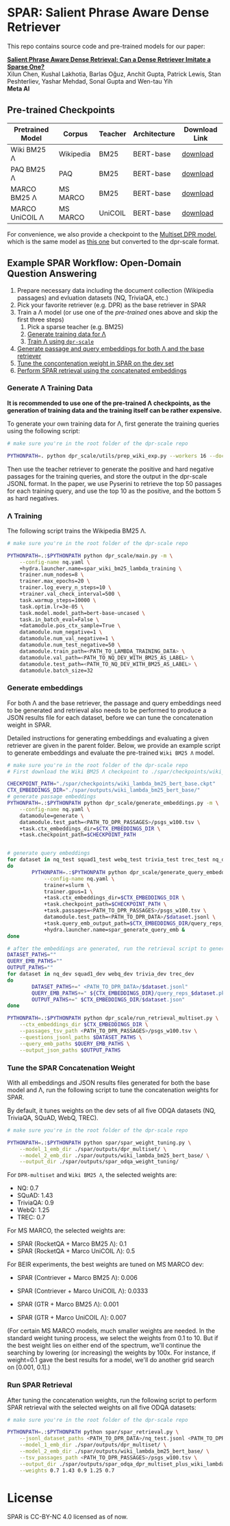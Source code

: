 # SPAR: Salient Phrase Aware Dense Retriever

This repo contains source code and pre-trained models for our paper:

[**Salient Phrase Aware Dense Retrieval: Can a Dense Retriever Imitate a Sparse One?**](https://arxiv.org/abs/2110.06918)
<br>
Xilun Chen, Kushal Lakhotia, Barlas Oğuz, Anchit Gupta, Patrick Lewis, Stan Peshterliev, Yashar Mehdad, Sonal Gupta and Wen-tau Yih
<br>
**Meta AI**


## Pre-trained Checkpoints
Pretrained Model | Corpus | Teacher | Architecture | Download Link
|---|---|---|---|---
Wiki BM25 Λ | Wikipedia | BM25 | BERT-base | [download](https://dl.fbaipublicfiles.com/SPAR/checkpoints/wiki_lambda_bm25_bert_base.ckpt)
PAQ BM25 Λ | PAQ | BM25 | BERT-base | [download](https://dl.fbaipublicfiles.com/SPAR/checkpoints/paq_lambda_bm25_bert_base.ckpt)
MARCO BM25 Λ | MS MARCO | BM25 | BERT-base | [download](https://dl.fbaipublicfiles.com/SPAR/checkpoints/marco_lambda_bm25_bert_base.ckpt)
MARCO UniCOIL Λ | MS MARCO | UniCOIL | BERT-base | [download](https://dl.fbaipublicfiles.com/SPAR/checkpoints/marco_lambda_unicoil_bert_base.ckpt)

For convenience, we also provide a checkpoint to the [Multiset DPR model](https://dl.fbaipublicfiles.com/SPAR/checkpoints/dpr_multiset_bert_base.ckpt), which is the same model as [this one](https://dl.fbaipublicfiles.com/dpr/checkpoint/retriver/multiset/hf_bert_base.cp) but converted to the dpr-scale format.

## Example SPAR Workflow: Open-Domain Question Answering
1. Prepare necessary data including the document collection (Wikipedia passages) and evluation datasets (NQ, TriviaQA, etc.)
1. Pick your favorite retriever (e.g. DPR) as the base retriever in SPAR
1. Train a Λ model (or use one of the *pre-trained* ones above and skip the first three steps)
    1. Pick a sparse teacher (e.g. BM25)
    1. [Generate training data for Λ](#generate-lambda-training-data)
    1. [Train Λ using `dpr-scale`](#lambda-training)
1. [Generate passage and query embeddings for both Λ and the base retriever](#generate-embeddings)
1. [Tune the concontenation weight in SPAR on the dev set](#tune-the-spar-concatenation-weight)
1. [Perform SPAR retrieval using the concatenated embeddings](#run-spar-retrieval)

### Generate Λ Training Data <a name="generate-lambda-training-data"></a>

**It is recommended to use one of the pre-trained Λ checkpoints, as the generation of training data and the training itself can be rather expensive.**

To generate your own training data for Λ, first generate the training queries using the following script:
```bash
# make sure you're in the root folder of the dpr-scale repo

PYTHONPATH=. python dpr_scale/utils/prep_wiki_exp.py --workers 16 --doc_path <PATH_TO_DPR_PASSAGES>/psgs_w100.tsv
```

Then use the teacher retriever to generate the positive and hard negative passages for the training queries, and store the output in the dpr-scale JSONL format.
In the paper, we use Pyserini to retrieve the top 50 passages for each training query, and use the top 10 as the positive, and the bottom 5 as hard negatives.

### Λ Training <a name="lambda-training"></a>
The following script trains the Wikipedia BM25 Λ.

```bash
# make sure you're in the root folder of the dpr-scale repo

PYTHONPATH=.:$PYTHONPATH python dpr_scale/main.py -m \
    --config-name nq.yaml \
    +hydra.launcher.name=spar_wiki_bm25_lambda_training \
    trainer.num_nodes=8 \
    trainer.max_epochs=20 \
    trainer.log_every_n_steps=10 \
    +trainer.val_check_interval=500 \
    task.warmup_steps=10000 \
    task.optim.lr=3e-05 \
    task.model.model_path=bert-base-uncased \
    task.in_batch_eval=False \
    +datamodule.pos_ctx_sample=True \
    datamodule.num_negative=1 \
    datamodule.num_val_negative=1 \
    datamodule.num_test_negative=50 \
    datamodule.train_path=<PATH_TO_LAMBDA_TRAINING_DATA> \
    datamodule.val_path=<PATH_TO_NQ_DEV_WITH_BM25_AS_LABEL> \
    datamodule.test_path=<PATH_TO_NQ_DEV_WITH_BM25_AS_LABEL> \
    datamodule.batch_size=32
```

### Generate embeddings
For both Λ and the base retriever, the passage and query embeddings need to be generated and retrieval also needs to be performed to produce a JSON results file for each dataset, before we can tune the concatenation weight in SPAR.

Detailed instructions for generating embeddings and evaluating a given retriever are given in the parent folder.
Below, we provide an example script to generate embeddings and evaluate the pre-trained `Wiki BM25 Λ` model.

```bash
# make sure you're in the root folder of the dpr-scale repo
# First download the Wiki BM25 Λ checkpoint to ./spar/checkpoints/wiki_lambda_bm25_bert_base.ckpt

CHECKPOINT_PATH="./spar/checkpoints/wiki_lambda_bm25_bert_base.ckpt"
CTX_EMBEDDINGS_DIR="./spar/outputs/wiki_lambda_bm25_bert_base/"
# generate passage embeddings
PYTHONPATH=.:$PYTHONPATH python dpr_scale/generate_embeddings.py -m \
    --config-name nq.yaml \
    datamodule=generate \
    datamodule.test_path=<PATH_TO_DPR_PASSAGES>/psgs_w100.tsv \
    +task.ctx_embeddings_dir=$CTX_EMBEDDINGS_DIR \
    +task.checkpoint_path=$CHECKPOINT_PATH


# generate query embeddings
for dataset in nq_test squad1_test webq_test trivia_test trec_test nq_dev squad1_dev webq_dev trivia_dev trec_dev
do
        PYTHONPATH=.:$PYTHONPATH python dpr_scale/generate_query_embeddings.py -m \
            --config-name nq.yaml \
            trainer=slurm \
            trainer.gpus=1 \
            +task.ctx_embeddings_dir=$CTX_EMBEDDINGS_DIR \
            +task.checkpoint_path=$CHECKPOINT_PATH \
            +task.passages=<PATH_TO_DPR_PASSAGES>/psgs_w100.tsv \
            datamodule.test_path=<PATH_TO_DPR_DATA>/$dataset.jsonl \
            +task.query_emb_output_path=$CTX_EMBEDDINGS_DIR/query_reps_$dataset.pkl \
            +hydra.launcher.name=spar_generate_query_emb &
done

# after the embeddings are generated, run the retrieval script to generate retrieval results on the dev set (for tuning the concatenation weight)
DATASET_PATHS=""
QUERY_EMB_PATHS=""
OUTPUT_PATHS=""
for dataset in nq_dev squad1_dev webq_dev trivia_dev trec_dev
do
        DATASET_PATHS+=" <PATH_TO_DPR_DATA>/$dataset.jsonl"
        QUERY_EMB_PATHS+=" ${CTX_EMBEDDINGS_DIR}/query_reps_$dataset.pkl"
        OUTPUT_PATHS+=" $CTX_EMBEDDINGS_DIR/$dataset.json"
done

PYTHONPATH=.:$PYTHONPATH python dpr_scale/run_retrieval_multiset.py \
    --ctx_embeddings_dir $CTX_EMBEDDINGS_DIR \
    --passages_tsv_path <PATH_TO_DPR_PASSAGES>/psgs_w100.tsv \
    --questions_jsonl_paths $DATASET_PATHS \
    --query_emb_paths $QUERY_EMB_PATHS \
    --output_json_paths $OUTPUT_PATHS
```


### Tune the SPAR Concatenation Weight
With all embeddings and JSON results files generated for both the base model and Λ, run the following script to tune the concatenation weights for SPAR.

By default, it tunes weights on the dev sets of all five ODQA datasets (NQ, TriviaQA, SQuAD, WebQ, TREC).

```bash
# make sure you're in the root folder of the dpr-scale repo

PYTHONPATH=.:$PYTHONPATH python spar/spar_weight_tuning.py \
    --model_1_emb_dir ./spar/outputs/dpr_multiset/ \
    --model_2_emb_dir ./spar/outputs/wiki_lambda_bm25_bert_base/ \
    --output_dir ./spar/outputs/spar_odqa_weight_tuning/ 
```

For `DPR-multiset` and `Wiki BM25 Λ`, the selected weights are:
* NQ: 0.7
* SQuAD: 1.43
* TriviaQA: 0.9
* WebQ: 1.25
* TREC: 0.7

For MS MARCO, the selected weights are:
* SPAR (RocketQA + Marco BM25 Λ): 0.1
* SPAR (RocketQA + Marco UniCOIL Λ): 0.5

For BEIR experiments, the best weights are tuned on MS MARCO dev:

* SPAR (Contriever + Marco BM25 Λ): 0.006
* SPAR (Contriever + Marco UniCOIL Λ): 0.0333

* SPAR (GTR + Marco BM25 Λ): 0.001
* SPAR (GTR + Marco UniCOIL Λ): 0.007

(For certain MS MARCO models, much smaller weights are needed. In the standard weight tuning process, we select the weights from 0.1 to 10. But if the best weight lies on either end of the spectrum, we'll continue the searching by lowering (or increasing) the weights by 100x. For instance, if weight=0.1 gave the best results for a model, we'll do another grid search on [0.001, 0.1].)

### Run SPAR Retrieval

After tuning the concatenation weights, run the following script to perform SPAR retrieval with the selected weights on all five ODQA datasets:

```bash
# make sure you're in the root folder of the dpr-scale repo

PYTHONPATH=.:$PYTHONPATH python spar/spar_retrieval.py \
    --jsonl_dataset_paths <PATH_TO_DPR_DATA>/nq_test.jsonl <PATH_TO_DPR_DATA>/squad1_test.jsonl <PATH_TO_DPR_DATA>/trivia_test.jsonl <PATH_TO_DPR_DATA>/webq_test.jsonl <PATH_TO_DPR_DATA>/trec_test.jsonl \
    --model_1_emb_dir ./spar/outputs/dpr_multiset/ \
    --model_2_emb_dir ./spar/outputs/wiki_lambda_bm25_bert_base/ \
    --tsv_passages_path <PATH_TO_DPR_PASSAGES>/psgs_w100.tsv \
    --output_dir ./spar/outputs/spar_odqa_dpr_multiset_plus_wiki_lambda_bm25 \
    --weights 0.7 1.43 0.9 1.25 0.7
```

# License
SPAR is CC-BY-NC 4.0 licensed as of now.
